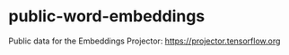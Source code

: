 # public-word-embeddings

Public data for the Embeddings Projector: https://projector.tensorflow.org